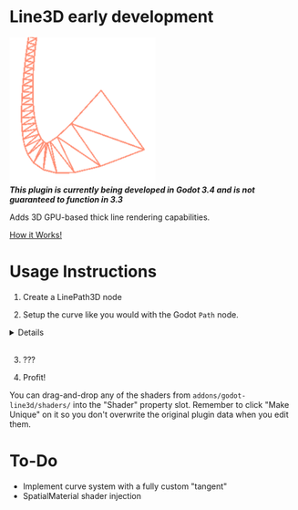 # Line3D early development
<img src="icon.png"></img><br>
***This plugin is currently being developed in Godot 3.4 and is not guaranteed to function in 3.3***    

Adds 3D GPU-based thick line rendering capabilities.

[How it Works!](HOW.md)

# Usage Instructions

1.  Create a LinePath3D node

2.  Setup the curve like you would with the Godot `Path` node. 
<details>

Select the `LinePath3D`, click the yellow-y "Add Points" icon at the top of the viewport and click around to create points.

To add handles to a point, click the greyish "Select Points" icon at the top of the viewport, hold Shift and click-and-drag on a point to add curve handles to it.

</details><br>

3. ???

4. Profit!

You can drag-and-drop any of the shaders from `addons/godot-line3d/shaders/` into the "Shader" property slot. Remember to click "Make Unique" on it so you don't overwrite the original plugin data when you edit them.


# To-Do
- Implement curve system with a fully custom "tangent"
- SpatialMaterial shader injection
